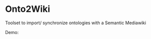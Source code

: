 # Onto2Wiki
Toolset to import/ synchronize ontologies with a Semantic Mediawiki

Demo: [](https://onto-wiki.eu)
